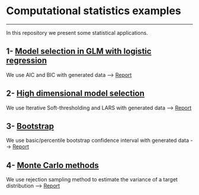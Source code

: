 # Computational statistics examples
---
In this repository we present some statistical applications. 

## 1- [Model selection in GLM with logistic regression](https://github.com/msilver22/Computational_statistics/tree/main/GLM_model_selection)

We use AIC and BIC with generated data --> [Report](https://github.com/msilver22/Computational_statistics/blob/9ecfa7c0a562a661eb14fa1157a259cf33e1b95e/GLM_model_selection/1report.pdf) 

## 2- [High dimensional model selection](https://github.com/msilver22/Computational_statistics/tree/3a7ca39b8d0e40db5a163d2e20fa2110b5633dd7/High_model_selection)

We use Iterative Soft-thresholding and LARS with generated data  --> [Report](https://github.com/msilver22/Computational_statistics/blob/779fe63123c27e59725a00ba5ad386b95c34d12b/High_model_selection/2report.pdf)

## 3- [Bootstrap](https://github.com/msilver22/Computational_statistics/tree/9b471ae039e0eb45c2254c25f6bc32da1f54ca54/Bootstrap)

We use basic/percentile bootstrap confidence interval with generated data --> [Report](https://github.com/msilver22/Computational_statistics/blob/main/Bootstrap/3report.pdf)

## 4- [Monte Carlo methods](https://github.com/msilver22/Computational_statistics/tree/8ed7dcb5f411ff149318198783cb6fa85f045afb/Monte_Carlo_methods) 

We use rejection sampling method to estimate the variance of a target distribution --> [Report](https://github.com/msilver22/Computational_statistics/blob/8ed7dcb5f411ff149318198783cb6fa85f045afb/Monte_Carlo_methods/4report.pdf)


